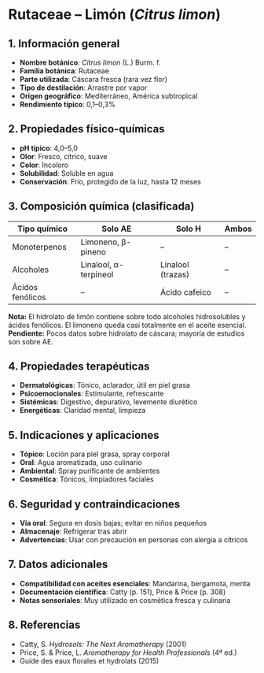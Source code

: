 # Rutaceae – Limón (*Citrus limon*)

## 1. Información general
- **Nombre botánico**: *Citrus limon* (L.) Burm. f.
- **Familia botánica**: Rutaceae
- **Parte utilizada**: Cáscara fresca (rara vez flor)
- **Tipo de destilación**: Arrastre por vapor
- **Origen geográfico**: Mediterráneo, América subtropical
- **Rendimiento típico**: 0,1–0,3%

## 2. Propiedades físico-químicas
- **pH típico**: 4,0–5,0
- **Olor**: Fresco, cítrico, suave
- **Color**: Incoloro
- **Solubilidad**: Soluble en agua
- **Conservación**: Frío, protegido de la luz, hasta 12 meses

## 3. Composición química (clasificada)
| Tipo químico        | Solo AE                   | Solo H               | Ambos         |
|--------------------|---------------------------|----------------------|---------------|
| Monoterpenos       | Limoneno, β-pineno        | –                    | –             |
| Alcoholes          | Linalool, α-terpineol     | Linalool (trazas)    | –             |
| Ácidos fenólicos   | –                         | Ácido cafeico        | –             |

**Nota:** El hidrolato de limón contiene sobre todo alcoholes hidrosolubles y ácidos fenólicos. El limoneno queda casi totalmente en el aceite esencial.
**Pendiente:** Pocos datos sobre hidrolato de cáscara; mayoría de estudios son sobre AE.

## 4. Propiedades terapéuticas
- **Dermatológicas**: Tónico, aclarador, útil en piel grasa
- **Psicoemocionales**: Estimulante, refrescante
- **Sistémicas**: Digestivo, depurativo, levemente diurético
- **Energéticas**: Claridad mental, limpieza

## 5. Indicaciones y aplicaciones
- **Tópico**: Loción para piel grasa, spray corporal
- **Oral**: Agua aromatizada, uso culinario
- **Ambiental**: Spray purificante de ambientes
- **Cosmética**: Tónicos, limpiadores faciales

## 6. Seguridad y contraindicaciones
- **Vía oral**: Segura en dosis bajas; evitar en niños pequeños
- **Almacenaje**: Refrigerar tras abrir
- **Advertencias**: Usar con precaución en personas con alergia a cítricos

## 7. Datos adicionales
- **Compatibilidad con aceites esenciales**: Mandarina, bergamota, menta
- **Documentación científica**: Catty (p. 151), Price & Price (p. 308)
- **Notas sensoriales**: Muy utilizado en cosmética fresca y culinaria

## 8. Referencias
- Catty, S. *Hydrosols: The Next Aromatherapy* (2001)
- Price, S. & Price, L. *Aromatherapy for Health Professionals* (4ª ed.)
- Guide des eaux florales et hydrolats (2015)


